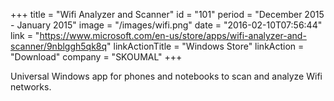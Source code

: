 +++
title = "Wifi Analyzer and Scanner"
id = "101"
period = "December 2015 - January 2015"
image = "/images/wifi.png"
date = "2016-02-10T07:56:44"
link = "https://www.microsoft.com/en-us/store/apps/wifi-analyzer-and-scanner/9nblggh5qk8q"
linkActionTitle = "Windows Store"
linkAction = "Download"
company = "SKOUMAL"
+++

Universal Windows app for phones and notebooks to scan and analyze Wifi networks. 
